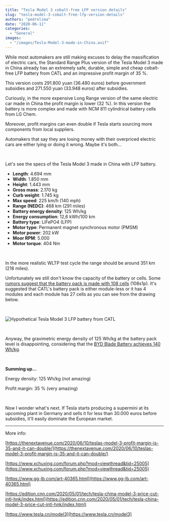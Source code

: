 ```yaml
---
title: "Tesla Model 3 cobalt-free LFP version details"
slug: "tesla-model-3-cobalt-free-lfp-version-details"
authors: "pedrolima"
date: "2020-06-11"
categories:
  - "General"
images:
  - "/images/Tesla-Model-3-made-in-China.avif"
---
```


While most automakers are still making excuses to delay the massification of electric cars, the Standard Range Plus version of the Tesla Model 3 made in China already has an extremely safe, durable, simple and cheap cobalt-free LFP battery from CATL and an impressive profit margin of 35 %.

This version costs 291.800 yuan (36.480 euros) before government subsidies and 271.550 yuan (33.948 euros) after subsidies.

Curiously, in the more expensive Long Range version of the same electric car made in China the profit margin is lower (32 %). In this version the battery is more complex and made with NCM 811 cylindrical battery cells from LG Chem.

Moreover, profit margins can even double if Tesla starts sourcing more components from local suppliers.

Automakers that say they are losing money with their overpriced electric cars are either lying or doing it wrong. Maybe it's both...

 

Let's see the specs of the Tesla Model 3 made in China with LFP battery.

- **Length**: 4.694 mm
- **Width**: 1.850 mm
- **Height**: 1.443 mm
- **Gross mass**: 2.170 kg
- **Curb weight**: 1.745 kg
- **Max speed**: 225 km/h (140 mph)
- **Range (NEDC)**: 468 km (291 miles)
- **Battery energy density**: 125 Wh/kg
- **Energy consumption**: 12,6 kWh/100 km
- **Battery type**: LiFePO4 (LFP)
- **Motor type**: Permanent magnet synchronous motor (PMSM)
- **Motor power**: 202 kW
- **Moor RPM**: 5.000
- **Motor torque**: 404 Nm

 

In the more realistic WLTP test cycle the range should be around 351 km (218 miles).

Unfortunately we still don't know the capacity of the battery or cells. Some [rumors suggest that the battery pack is made with 108 cells](https://www.gg-lb.com/art-40365.html) (108s1p). It's suggested that CATL's battery pack is either module-less or it has 4 modules and each module has 27 cells as you can see from the drawing below.

 

![Hypothetical Tesla Model 3 LFP battery from CATL](images/Hypothetical-Tesla-Model-3-LFP-battery-from-CATL.avif)

 

Anyway, the gravimetric energy density of 125 Wh/kg at the battery pack level is disappointing, considering that the [BYD Blade Battery achieves 140 Wh/kg](/2020/05/26/byd-blade-prismatic-battery-cell-specs-possibilities/).

 

**Summing up...**

Energy density: 125 Wh/kg (not amazing)

Profit margin: 35 % (very amazing)

 

Now I wonder what's next. If Tesla starts producing a supermini at its upcoming plant in Germany and sells it for less than 30.000 euros before subsidies, it'll easily dominate the European market.

---

More info:

[https://thenextavenue.com/2020/06/10/teslas-model-3-profit-margin-is-35-and-it-can-double/](https://thenextavenue.com/2020/06/10/teslas-model-3-profit-margin-is-35-and-it-can-double/)

[https://www.xchuxing.com/forum.php?mod=viewthread&tid=25005](https://www.xchuxing.com/forum.php?mod=viewthread&tid=25005)

[https://www.gg-lb.com/art-40365.html](https://www.gg-lb.com/art-40365.html)

[https://edition.cnn.com/2020/05/01/tech/tesla-china-model-3-price-cut-intl-hnk/index.html](https://edition.cnn.com/2020/05/01/tech/tesla-china-model-3-price-cut-intl-hnk/index.html)

[https://www.tesla.cn/model3](https://www.tesla.cn/model3)

